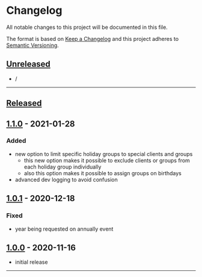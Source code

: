 # Changelog
All notable changes to this project will be documented in this file.

The format is based on [Keep a Changelog][Keep a Changelog] and this project adheres to [Semantic Versioning][Semantic Versioning].

## [Unreleased]

- /

---

## [Released]

## [1.1.0] - 2021-01-28

### Added
- new option to limit specific holiday groups to special clients and groups
  - this new option makes it possible to exclude clients or groups from each holiday group individually
  - also this option makes it possible to assign groups on birthdays
- advanced dev logging to avoid confusion


## [1.0.1] - 2020-12-18

### Fixed
- year being requested on annually event


## [1.0.0] - 2020-11-16

- initial release

---

<!-- Links -->
[Keep a Changelog]: https://keepachangelog.com/
[Semantic Versioning]: https://semver.org/

<!-- Versions -->
[Unreleased]: https://github.com/RLNT/sinus-holiday-groups/compare/v1.0.0...HEAD
[Released]: https://github.com/RLNT/sinus-holiday-groups/releases
[1.1.0]: https://github.com/RLNT/sinus-holiday-groups/compare/v1.0.1..v1.1.0
[1.0.1]: https://github.com/RLNT/sinus-holiday-groups/compare/v1.0.0..v1.0.1
[1.0.0]: https://github.com/RLNT/sinus-holiday-groups/releases/v1.0.0
